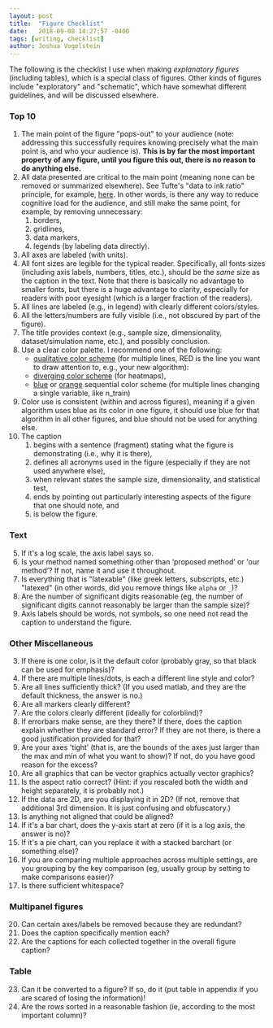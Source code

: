 ```yaml
---
layout: post
title:  "Figure Checklist"
date:   2018-09-08 14:27:57 -0400
tags: [writing, checklist]
author: Joshua Vogelstein
---
```


The following is the checklist I use when making  *explanatory figures* (including tables), which is a special class of figures. Other kinds of figures include "exploratory" and "schematic", which have somewhat different guidelines, and will be discussed elsewhere.


### Top 10

1. The main point of the figure "pops-out" to your audience (note: addressing this  successfully requires knowing precisely what the main point is, and who your audience is). **This is by far the most important property of any figure, until you figure this out, there is no reason to do anything else.**
3. All data presented are critical to the main point (meaning none can be removed or summarized elsewhere). See Tufte's "data to ink ratio" principle, for example, [here](https://medium.com/@plotlygraphs/maximizing-the-data-ink-ratio-in-dashboards-and-slide-deck-7887f7c1fab).  In other words, is there any way to reduce cognitive load for the audience, and still make the same point, for example, by removing unnecessary:
    1. borders,
    2. gridlines,
    3. data markers,
    5. legends (by labeling data directly).
3. All axes are labeled (with units).
4. All font sizes are legible for the typical reader. Specifically, all fonts sizes (including axis labels, numbers, titles, etc.), should be the *same* size as the caption in the text.  Note that there is basically no advantage to smaller fonts, but there is a huge advantage to clarity, especially for readers with poor eyesight (which is a larger fraction of the readers).
5. All lines are labeled (e.g., in legend) with clearly different colors/styles.
6. All the letters/numbers are fully visible (i.e., not obscured by part of the figure).
7. The title provides context (e.g., sample size, dimensionality, dataset/simulation name, etc.), and possibly conclusion.
8. Use a clear color palette.  I recommend one of the following:
   -  [qualitative color scheme](http://colorbrewer2.org/#type=qualitative&scheme=Set1&n=9)  (for multiple lines, RED is the line you want to draw attention to, e.g., your new algorithm): 
   - [diverging color scheme](http://colorbrewer2.org/#type=diverging&scheme=PRGn&n=11) (for heatmaps), 
   - [blue](http://colorbrewer2.org/#type=sequential&scheme=Blues&n=9) or [orange](http://colorbrewer2.org/#type=sequential&scheme=Oranges&n=9) sequential color scheme (for multiple lines changing a single variable, like n_train)
9. Color use is consistent (within and across figures), meaning if a given algorithm uses blue as its color in one figure, it should use blue for that algorithm in all other figures, and blue should not be used for anything else.
1. The caption 
   1. begins with a sentence (fragment) stating what the figure is demonstrating (i.e., why it is there),
   2. defines all acronyms used in the figure (especially if they are not used anywhere else),
   3. when relevant states the sample size, dimensionality, and statistical test,  
   4. ends by pointing out particularly interesting aspects of the figure that one should note, and
   5. is below the figure.




### Text


5. If it's a log scale, the axis label says so.
6. Is your method named something other than ‘proposed method’ or 'our method’? If not, name it and use it throughout.
7. Is everything that is "latexable" (like greek letters, subscripts, etc.) "latexed" (in other words, did you remove things like `alpha` or `_`)?
8.  Are the number of significant digits reasonable (eg, the number of significant digits cannot reasonably be larger than the sample size)?
9.  Axis labels should be words, not symbols, so one need not read the caption to understand the figure.


### Other Miscellaneous

3. If there is one color, is it the default color (probably gray, so that black can be used for emphasis)?
4. If there are multiple lines/dots, is each a different line style and color?
5. Are all lines sufficiently thick? (If you used matlab, and they are the default thickness, the answer is no.)
6. Are all markers clearly different?
7. Are the colors clearly different (ideally for colorblind)?
10. If errorbars make sense, are they there?  If there, does the caption explain whether they are standard error? If they are not there, is there a good justification provided for that?
12. Are your axes 'tight’ (that is, are the bounds of the axes just larger than the max and min of what you want to show)? If not, do you have good reason for the excess?
13. Are all graphics that can be vector graphics actually vector graphics?
15. Is the aspect ratio correct? (Hint: if you rescaled both the width and height separately, it is probably not.)
16. If the data are 2D, are you displaying it in 2D? (If not, remove that additional 3rd dimension. It is just confusing and obfuscatory.)
17. Is anything not aligned that could be aligned?
18. If it's a bar chart, does the y-axis start at zero (if it is a log axis, the answer is no)?  
19. If it's a pie chart, can you replace it with a stacked barchart (or something else)?
20.  If you are comparing multiple approaches across multiple settings, are you grouping by the key comparison (eg, usually group by setting to make comparisons easier)?
6. Is there sufficient whitespace?


### Multipanel figures

20. Can certain axes/labels be removed because they are redundant?
21. Does the caption specifically mention each?
22. Are the captions for each collected together in the overall figure caption?

### Table

23. Can it be converted to a figure? If so, do it (put table in appendix if you are scared of losing the information)!
24. Are the rows sorted in a reasonable fashion (ie, according to the most important column)?
